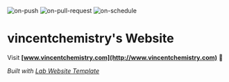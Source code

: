  
  ![on-push](../../actions/workflows/on-push.yaml/badge.svg)
  ![on-pull-request](../../actions/workflows/on-pull-request.yaml/badge.svg)
  ![on-schedule](../../actions/workflows/on-schedule.yaml/badge.svg)

  # vincentchemistry's Website 

  Visit **[www.vincentchemistry.com](http://www.vincentchemistry.com)** 🚀

  _Built with [Lab Website Template](https://greene-lab.gitbook.io/lab-website-template-docs)_
 
 
   
